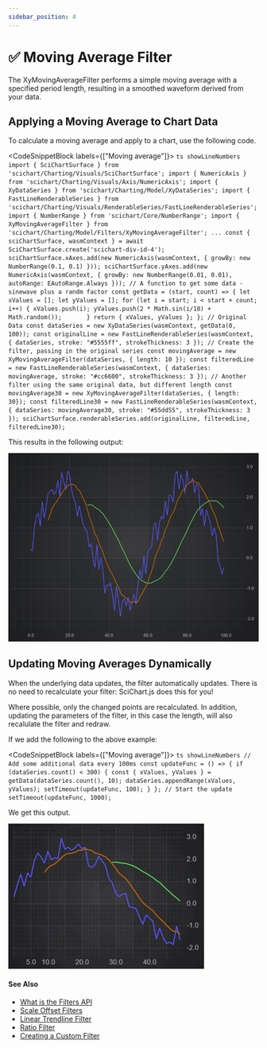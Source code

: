 ```yaml
---
sidebar_position: 4
---
```


# ✅ Moving Average Filter

The XyMovingAverageFilter performs a simple moving average with a specified period length, resulting in a smoothed waveform derived from your data.

Applying a Moving Average to Chart Data
---------------------------------------

To calculate a moving average and apply to a chart, use the following code.


<CodeSnippetBlock labels={["Moving average"]}>
    ```ts showLineNumbers
    import { SciChartSurface } from 'scichart/Charting/Visuals/SciChartSurface';
    import { NumericAxis } from 'scichart/Charting/Visuals/Axis/NumericAxis';
    import { XyDataSeries } from 'scichart/Charting/Model/XyDataSeries';
    import { FastLineRenderableSeries } from 'scichart/Charting/Visuals/RenderableSeries/FastLineRenderableSeries';
    import { NumberRange } from 'scichart/Core/NumberRange';
    import { XyMovingAverageFilter } from 'scichart/Charting/Model/Filters/XyMovingAverageFilter';
    ...
    const { sciChartSurface, wasmContext } = await SciChartSurface.create('scichart-div-id-4');
    sciChartSurface.xAxes.add(new NumericAxis(wasmContext, { growBy: new NumberRange(0.1, 0.1) }));
    sciChartSurface.yAxes.add(new NumericAxis(wasmContext, { growBy: new NumberRange(0.01, 0.01), autoRange: EAutoRange.Always }));
    // A function to get some data - sinewave plus a randm factor
    const getData = (start, count) => {
        let xValues = [];
        let yValues = [];
        for (let i = start; i < start + count; i++) {
            xValues.push(i);
            yValues.push(2 * Math.sin(i/10) + Math.random());      
        }
        return { xValues, yValues };
    };
    // Original Data
    const dataSeries = new XyDataSeries(wasmContext, getData(0, 100));
    const originalLine = new FastLineRenderableSeries(wasmContext, { dataSeries, stroke: "#5555ff", strokeThickness: 3 });
    // Create the filter, passing in the original series
    const movingAverage = new XyMovingAverageFilter(dataSeries, { length: 10 });
    const filteredLine = new FastLineRenderableSeries(wasmContext, { dataSeries: movingAverage, stroke: "#cc6600", strokeThickness: 3 });
    // Another filter using the same original data, but different length
    const movingAverage30 = new XyMovingAverageFilter(dataSeries, { length: 30});
    const filteredLine30 = new FastLineRenderableSeries(wasmContext, { dataSeries: movingAverage30, stroke: "#55dd55", strokeThickness: 3 });
    sciChartSurface.renderableSeries.add(originalLine, filteredLine, filteredLine30);
    ```

</CodeSnippetBlock>

This results in the following output:

![](img/1.png)

Updating Moving Averages Dynamically
------------------------------------

When the underlying data updates, the filter automatically updates. There is no need to recalculate your filter: SciChart.js does this for you!

Where possible, only the changed points are recalculated. In addition, updating the parameters of the filter, in this case the length, will also recalulate the filter and redraw.

If we add the following to the above example:


<CodeSnippetBlock labels={["Moving average"]}>
    ```ts showLineNumbers
    // Add some additional data every 100ms
    const updateFunc = () => {
        if (dataSeries.count() < 300) {
            const { xValues, yValues } = getData(dataSeries.count(), 10);
            dataSeries.appendRange(xValues, yValues);
            setTimeout(updateFunc, 100);
        }
    };
    // Start the update
    setTimeout(updateFunc, 1000);
    ```

</CodeSnippetBlock>

We get this output.

![](img/movingAverage.gif)

#### See Also

* [What is the Filters API](/docs/2d-charts/chart-types/data-filters-api/data-filters-api-overview)
* [Scale Offset Filters](/docs/2d-charts/chart-types/data-filters-api/scale-offset-filters)
* [Linear Trendline Filter](/docs/2d-charts/chart-types/data-filters-api/linear-trendline-filter)
* [Ratio Filter](/docs/2d-charts/chart-types/data-filters-api/ratio-filter)
* [Creating a Custom Filter](/docs/2d-charts/chart-types/data-filters-api/custom-filter)

